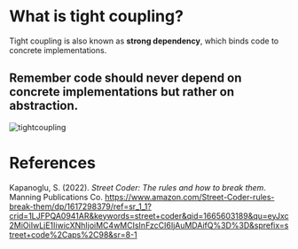 # What is tight coupling? 

Tight coupling is also known 
as **strong dependency**, which 
binds code to concrete implementations. 

## Remember code should never depend on concrete implementations but rather on abstraction. 

![tightcoupling](https://user-images.githubusercontent.com/109105989/195488178-e9236208-4036-4c39-aed1-87bd7656211f.png)

# References 
Kapanoglu, S. (2022). *Street Coder: The rules and how to break them*. Manning Publications Co. <https://www.amazon.com/Street-Coder-rules-break-them/dp/1617298379/ref=sr_1_1?crid=1LJFPQA0941AR&keywords=street+coder&qid=1665603189&qu=eyJxc2MiOiIwLjE1IiwicXNhIjoiMC4wMCIsInFzcCI6IjAuMDAifQ%3D%3D&sprefix=street+code%2Caps%2C98&sr=8-1>
